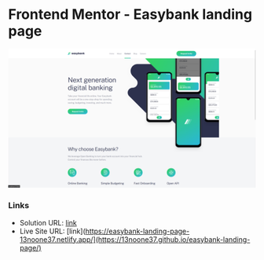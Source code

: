 # Frontend Mentor - Easybank landing page

![Design preview for the Easybank landing page coding challenge](./screenshot.jpg)

### Links

- Solution URL: [link](https://github.com/13NOONE37/easybank-landing-page)
- Live Site URL: [link](https://easybank-landing-page-13noone37.netlify.app/](https://13noone37.github.io/easybank-landing-page/)
